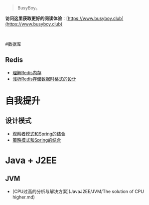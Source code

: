 

> BusyBoy。

**访问这里获取更好的阅读体验**：[https://www.busyboy.club](https://www.busyboy.club)

<br/>

#数据库
## Redis
  - [理解Redis内存](DB/redis/RedisMemory.md)
  - [浅析Redis存储数据时格式的设计](DB/redis/RedisSaveDesign.md)

# 自我提升
## 设计模式
  - [观察者模式和Spring的结合](Promotion/DesignPatterns/ObserverPattern.md)
  - [策略模式和Spring的结合](Promotion/DesignPatterns/StrategyPattern.md)
  
# Java + J2EE
## JVM
  - [CPU过高的分析与解决方案](JavaJ2EE/JVM/The solution of CPU higher.md)

  

